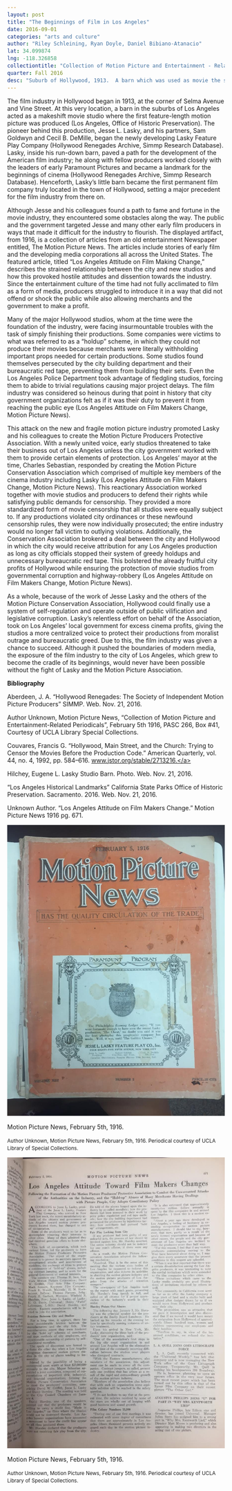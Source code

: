 ```yaml
---
layout: post
title: "The Beginnings of Film in Los Angeles"
date: 2016-09-01
categories: "arts and culture"
author: "Riley Schleining, Ryan Doyle, Daniel Bibiano-Atanacio"
lat: 34.099874
lng: -118.326858
collectiontitle: "Collection of Motion Picture and Entertainment - Related Periodicals, 1901-1991. UCLA Library Special Collections"
quarter: Fall 2016
desc: "Suburb of Hollywood, 1913.  A barn which was used as movie the studio where the first feature-length motion picture was created, also known as the Jesse L. Lasky Feature Play Company. Originally location: the corner of Selma and Vine Street. In 1927, the barn was transferred to Paramount Studios, marking the beginning of the early film industry in Hollywood."
---
```

The film industry in Hollywood began in 1913, at the corner of Selma Avenue and Vine Street. At this very location, a barn in the suburbs of Los Angeles acted as a makeshift movie studio where the first feature-length motion picture was produced (Los Angeles, Office of Historic Preservation). The pioneer behind this production, Jesse L. Lasky, and his partners, Sam Goldwyn and Cecil B. DeMille, began the newly developing Lasky Feature Play Company (Hollywood Renegades Archive, Simmp Research Database).  Lasky, inside his run-down barn, paved a path for the development of the American film industry; he along with fellow producers worked closely with the leaders of early Paramount Pictures and became a landmark for the beginnings of cinema (Hollywood Renegades Archive, Simmp Research Database). Henceforth, Lasky’s little barn became the first permanent film company truly located in the town of Hollywood, setting a major precedent for the film industry from there on.

Although Jesse and his colleagues found a path to fame and fortune in the movie industry, they encountered some obstacles along the way. The public and the government targeted Jesse and many other early film producers in ways that made it difficult for the industry to flourish.  The displayed artifact, from 1916, is a collection of articles from an old entertainment Newspaper entitled, The Motion Picture News. The articles include stories of early film and the developing media corporations all across the United States. The featured article, titled “Los Angeles Attitude on Film Making Change,” describes the strained relationship between the city and new studios and how this provoked hostile attitudes and dissention towards the industry. Since the entertainment culture of the time had not fully acclimated to film as a form of media, producers struggled to introduce it in a way that did not offend or shock the public while also allowing merchants and the government to make a profit.

Many of the major Hollywood studios, whom at the time were the foundation of the industry, were facing insurmountable troubles with the task of simply finishing their productions. Some companies were victims to what was referred to as a “holdup” scheme, in which they could not produce their movies because merchants were literally withholding important props needed for certain productions. Some studios found themselves persecuted by the city building department and their bureaucratic red tape, preventing them from building their sets. Even the Los Angeles Police Department took advantage of fledgling studios, forcing them to abide to trivial regulations causing major project delays. The film industry was considered so heinous during that point in history that city government organizations felt as if it was their duty to prevent it from reaching the public eye (Los Angeles Attitude on Film Makers Change, Motion Picture News).

This attack on the new and fragile motion picture industry promoted Lasky and his colleagues to create the Motion Picture Producers Protective Association. With a newly united voice, early studios threatened to take their business out of Los Angeles unless the city government worked with them to provide certain elements of protection. Los Angeles’ mayor at the time, Charles Sebastian, responded by creating the Motion Picture Conservation Association which comprised of multiple key members of the cinema industry including Lasky (Los Angeles Attitude on Film Makers Change, Motion Picture News). This reactionary Association worked together with movie studios and producers to defend their rights while satisfying public demands for censorship. They provided a more standardized form of movie censorship that all studios were equally subject to. If any productions violated city ordinances or these newfound censorship rules, they were now individually prosecuted; the entire industry would no longer fall victim to outlying violations. Additionally, the Conservation Association brokered a deal between the city and Hollywood in which the city would receive attribution for any Los Angeles production as long as city officials stopped their system of greedy holdups and unnecessary bureaucratic red tape. This bolstered the already fruitful city profits of Hollywood while ensuring the protection of movie studios from governmental corruption and highway-robbery (Los Angeles Attitude on Film Makers Change, Motion Picture News).

As a whole, because of the work of Jesse Lasky and the others of the Motion Picture Conservation Association, Hollywood could finally use a system of self-regulation and operate outside of public vilification and legislative corruption. Lasky’s relentless effort on behalf of the Association, took on Los Angeles’ local government for excess cinema profits, giving the studios a more centralized voice to protect their productions from moralist outrage and bureaucratic greed. Due to this, the film industry was given a chance to succeed. Although it pushed the boundaries of modern media, the exposure of the film industry to the city of Los Angeles, which grew to become the cradle of its beginnings, would never have been possible without the fight of Lasky and the Motion Picture Association.


**Bibliography**

Aberdeen, J. A. “Hollywood Renegades: The Society of Independent Motion Picture Producers” SIMMP. Web. Nov. 21, 2016.

Author Unknown, Motion Picture News, “Collection of Motion Picture and Entertainment-Related Periodicals”, February 5th 1916, PASC 266, Box #41, Courtesy of UCLA Library Special Collections.

Couvares, Francis G. “Hollywood, Main Street, and the Church: Trying to Censor the Movies Before the Production Code.” American Quarterly, vol. 44, no. 4, 1992, pp. 584–616. <a target="_blank" href="http://www.jstor.org/stable/2713216" type="url"> www.jstor.org/stable/2713216.</a>

Hilchey, Eugene L. Lasky Studio Barn. Photo. Web. Nov. 21, 2016.

“Los Angeles Historical Landmarks” California State Parks Office of Historic Preservation. Sacramento. 2016. Web. Nov. 21, 2016.

Unknown Author. “Los Angeles Attitude on Film Makers Change.” Motion Picture News 1916 pg. 671.


<img src='../images/lafilm1.jpg' alt='A collection of old news articles in one, semi-thick, orange paper-back book with black font outlined in white. The book is tearing at the binding, with a title that reads, &#34;Motion Picture News&#34;.'>
<figcaption><p>Motion Picture News, February 5th, 1916.</p><p><small>Author Unknown, Motion Picture News, February 5th, 1916.  Periodical courtesy of UCLA Library of Special Collections.</small></p>
<img src='../images/lafilm2.jpg' alt='A one page, single-sided article on paper print with black text and multiple sub headings. It is located on page 671 of the collection with a title that reads, &#34;Los Angeles Attitude Towards Film Makers Changes&#34;.'>
<figcaption><p>Motion Picture News, February 5th, 1916.</p><p><small>Author Unknown, Motion Picture News, February 5th, 1916.  Periodical courtesy of UCLA Library of Special Collections.</small></p>
